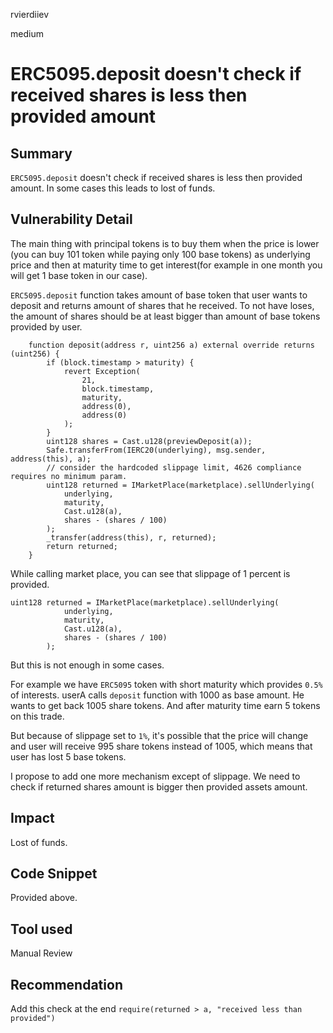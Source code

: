 rvierdiiev

medium

# ERC5095.deposit doesn't check if received shares is less then provided amount

## Summary
`ERC5095.deposit` doesn't check if received shares is less then provided amount. In some cases this leads to lost of funds.
## Vulnerability Detail
The main thing with principal tokens is to buy them when the price is lower (you can buy 101 token while paying only 100 base tokens) as underlying price and then at maturity time to get interest(for example in one month you will get 1 base token in our case).

`ERC5095.deposit` function takes amount of base token that user wants to deposit and returns amount of shares that he received. To not have loses, the amount of shares should be at least bigger than amount of base tokens provided by user.

```solidity
    function deposit(address r, uint256 a) external override returns (uint256) {
        if (block.timestamp > maturity) {
            revert Exception(
                21,
                block.timestamp,
                maturity,
                address(0),
                address(0)
            );
        }
        uint128 shares = Cast.u128(previewDeposit(a));
        Safe.transferFrom(IERC20(underlying), msg.sender, address(this), a);
        // consider the hardcoded slippage limit, 4626 compliance requires no minimum param.
        uint128 returned = IMarketPlace(marketplace).sellUnderlying(
            underlying,
            maturity,
            Cast.u128(a),
            shares - (shares / 100)
        );
        _transfer(address(this), r, returned);
        return returned;
    }
```

While calling market place, you can see that slippage of 1 percent is provided.
```solidity
uint128 returned = IMarketPlace(marketplace).sellUnderlying(
            underlying,
            maturity,
            Cast.u128(a),
            shares - (shares / 100)
        );
```

But this is not enough in some cases.

For example we have `ERC5095` token with short maturity which provides `0.5%` of interests.
userA calls `deposit` function with 1000 as base amount. He wants to get back 1005 share tokens. And after maturity time earn 5 tokens on this trade.

But because of slippage set to `1%`, it's possible that the price will change and user will receive 995 share tokens instead of 1005, which means that user has lost 5 base tokens.

I propose to add one more mechanism except of slippage. We need to check if returned shares amount is bigger then provided assets amount.
## Impact
Lost of funds.
## Code Snippet
Provided above.
## Tool used

Manual Review

## Recommendation
Add this check at the end
`require(returned > a, "received less than provided")`